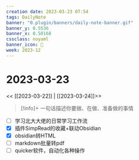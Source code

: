 ```yaml
---
creation date: 2023-03-23 07:54
tags: DailyNote
banner: "0.plugin/banners/daily-note-banner.gif"
banner_y: 0.5536
banner_x: 0.50168
cssclass: noyaml
banner_icon: 💌
week: 2023-12
---
```


# 2023-03-23

<< [[2023-03-22]] | [[2023-03-24]]>>


> [!info]+ 一句话描述你要做、在做、准备做的事情
> 


- [ ] 学习北大大佬的日常学习工作流
- [x] 插件SimpRead的收藏+联动Obsidian
- [x] obsidian转HTML
- [ ] markdown批量转pdf
- [ ] quicker软件，自动化各种操作
